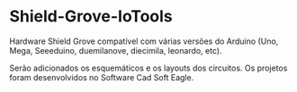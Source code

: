 # Shield-Grove-IoTools
Hardware Shield Grove compatível com várias versões do Arduino (Uno, Mega, Seeeduino, duemilanove, diecimila, leonardo, etc).

Serão adicionados os esquemáticos e os layouts dos circuitos. Os projetos foram desenvolvidos no Software Cad Soft Eagle.
